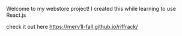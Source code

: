 Welcome to my webstore project! I created this while learning to use React.js

check it out here
https://merv1l-fall.github.io/riffrack/
